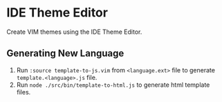 # IDE Theme Editor

Create VIM themes using the IDE Theme Editor.

## Generating New Language

1. Run `:source template-to-js.vim` from `<language.ext>` file to generate `template.<language>.js` file.
2. Run `node ./src/bin/template-to-html.js` to generate html template files.
